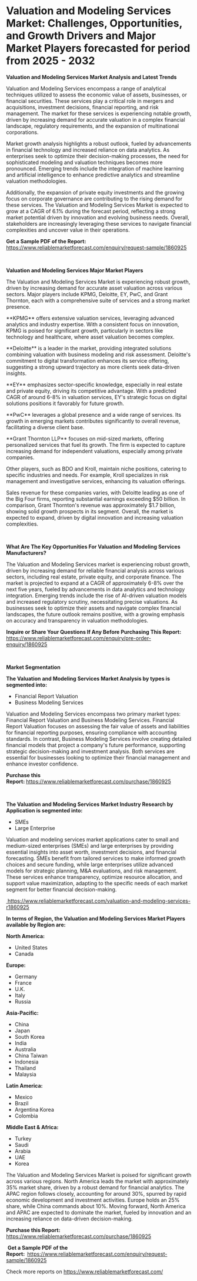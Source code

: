 <p><h1>Valuation and Modeling Services Market: Challenges, Opportunities, and Growth Drivers and Major Market Players forecasted for period from 2025 - 2032</h1></p><p><strong>Valuation and Modeling Services Market Analysis and Latest Trends</strong></p>
<p><p>Valuation and Modeling Services encompass a range of analytical techniques utilized to assess the economic value of assets, businesses, or financial securities. These services play a critical role in mergers and acquisitions, investment decisions, financial reporting, and risk management. The market for these services is experiencing notable growth, driven by increasing demand for accurate valuation in a complex financial landscape, regulatory requirements, and the expansion of multinational corporations.</p><p>Market growth analysis highlights a robust outlook, fueled by advancements in financial technology and increased reliance on data analytics. As enterprises seek to optimize their decision-making processes, the need for sophisticated modeling and valuation techniques becomes more pronounced. Emerging trends include the integration of machine learning and artificial intelligence to enhance predictive analytics and streamline valuation methodologies.</p><p>Additionally, the expansion of private equity investments and the growing focus on corporate governance are contributing to the rising demand for these services. The Valuation and Modeling Services Market is expected to grow at a CAGR of 6.1% during the forecast period, reflecting a strong market potential driven by innovation and evolving business needs. Overall, stakeholders are increasingly leveraging these services to navigate financial complexities and uncover value in their operations.</p></p>
<p><strong>Get a Sample PDF of the Report:&nbsp;</strong> <a href="https://www.reliablemarketforecast.com/enquiry/request-sample/1860925?utm_campaign=3275&utm_medium=2&utm_source=Github&utm_content=ia&utm_term=11032025&utm_id=valuation-and-modeling-services">https://www.reliablemarketforecast.com/enquiry/request-sample/1860925</a></p>
<p>&nbsp;</p>
<p><strong>Valuation and Modeling Services Major Market Players</strong></p>
<p><p>The Valuation and Modeling Services Market is experiencing robust growth, driven by increasing demand for accurate asset valuation across various sectors. Major players include KPMG, Deloitte, EY, PwC, and Grant Thornton, each with a comprehensive suite of services and a strong market presence.</p><p>**KPMG** offers extensive valuation services, leveraging advanced analytics and industry expertise. With a consistent focus on innovation, KPMG is poised for significant growth, particularly in sectors like technology and healthcare, where asset valuation becomes complex.</p><p>**Deloitte** is a leader in the market, providing integrated solutions combining valuation with business modeling and risk assessment. Deloitte's commitment to digital transformation enhances its service offering, suggesting a strong upward trajectory as more clients seek data-driven insights.</p><p>**EY** emphasizes sector-specific knowledge, especially in real estate and private equity, driving its competitive advantage. With a predicted CAGR of around 6-8% in valuation services, EY's strategic focus on digital solutions positions it favorably for future growth.</p><p>**PwC** leverages a global presence and a wide range of services. Its growth in emerging markets contributes significantly to overall revenue, facilitating a diverse client base.</p><p>**Grant Thornton LLP** focuses on mid-sized markets, offering personalized services that fuel its growth. The firm is expected to capture increasing demand for independent valuations, especially among private companies.</p><p>Other players, such as BDO and Kroll, maintain niche positions, catering to specific industries and needs. For example, Kroll specializes in risk management and investigative services, enhancing its valuation offerings.</p><p>Sales revenue for these companies varies, with Deloitte leading as one of the Big Four firms, reporting substantial earnings exceeding $50 billion. In comparison, Grant Thornton's revenue was approximately $1.7 billion, showing solid growth prospects in its segment. Overall, the market is expected to expand, driven by digital innovation and increasing valuation complexities.</p></p>
<p>&nbsp;</p>
<p><strong>What Are The Key Opportunities For Valuation and Modeling Services Manufacturers?</strong></p>
<p><p>The Valuation and Modeling Services market is experiencing robust growth, driven by increasing demand for reliable financial analysis across various sectors, including real estate, private equity, and corporate finance. The market is projected to expand at a CAGR of approximately 6-8% over the next five years, fueled by advancements in data analytics and technology integration. Emerging trends include the rise of AI-driven valuation models and increased regulatory scrutiny, necessitating precise valuations. As businesses seek to optimize their assets and navigate complex financial landscapes, the future outlook remains positive, with a growing emphasis on accuracy and transparency in valuation methodologies.</p></p>
<p><strong>Inquire or Share Your Questions If Any Before Purchasing This Report:</strong> <a href="https://www.reliablemarketforecast.com/enquiry/pre-order-enquiry/1860925?utm_campaign=3275&utm_medium=2&utm_source=Github&utm_content=ia&utm_term=11032025&utm_id=valuation-and-modeling-services">https://www.reliablemarketforecast.com/enquiry/pre-order-enquiry/1860925</a></p>
<p>&nbsp;</p>
<p><strong>Market Segmentation</strong></p>
<p><strong>The Valuation and Modeling Services Market Analysis by types is segmented into:</strong></p>
<p><ul><li>Financial Report Valuation</li><li>Business Modeling Services</li></ul></p>
<p><p>Valuation and Modeling Services encompass two primary market types: Financial Report Valuation and Business Modeling Services. Financial Report Valuation focuses on assessing the fair value of assets and liabilities for financial reporting purposes, ensuring compliance with accounting standards. In contrast, Business Modeling Services involve creating detailed financial models that project a company's future performance, supporting strategic decision-making and investment analysis. Both services are essential for businesses looking to optimize their financial management and enhance investor confidence.</p></p>
<p><strong>Purchase this Report:&nbsp;</strong><a href="https://www.reliablemarketforecast.com/purchase/1860925?utm_campaign=3275&utm_medium=2&utm_source=Github&utm_content=ia&utm_term=11032025&utm_id=valuation-and-modeling-services">https://www.reliablemarketforecast.com/purchase/1860925</a></p>
<p>&nbsp;</p>
<p><strong>The Valuation and Modeling Services Market Industry Research by Application is segmented into:</strong></p>
<p><ul><li>SMEs</li><li>Large Enterprise</li></ul></p>
<p><p>Valuation and modeling services market applications cater to small and medium-sized enterprises (SMEs) and large enterprises by providing essential insights into asset worth, investment decisions, and financial forecasting. SMEs benefit from tailored services to make informed growth choices and secure funding, while large enterprises utilize advanced models for strategic planning, M&A evaluations, and risk management. These services enhance transparency, optimize resource allocation, and support value maximization, adapting to the specific needs of each market segment for better financial decision-making.</p></p>
<p><a href="https://www.reliablemarketforecast.com/valuation-and-modeling-services-r1860925?utm_campaign=3275&utm_medium=2&utm_source=Github&utm_content=ia&utm_term=11032025&utm_id=valuation-and-modeling-services">&nbsp;https://www.reliablemarketforecast.com/valuation-and-modeling-services-r1860925</a></p>
<p><strong>In terms of Region, the Valuation and Modeling Services Market Players available by Region are:</strong></p>
<p>
    <p> <strong> North America: </strong>
        <ul>
            <li>United States</li>
            <li>Canada</li>
        </ul>
        </p> 
    <p> <strong> Europe: </strong>
        <ul>
            <li>Germany</li>
            <li>France</li>
            <li>U.K.</li>
            <li>Italy</li>
            <li>Russia</li>
        </ul>
        </p> 
    <p> <strong> Asia-Pacific: </strong>
        <ul>
            <li>China</li>
            <li>Japan</li>
            <li>South Korea</li>
            <li>India</li>
            <li>Australia</li>
            <li>China Taiwan</li>
            <li>Indonesia</li>
            <li>Thailand</li>
            <li>Malaysia</li>
        </ul>
        </p> 
    <p> <strong> Latin America: </strong>
        <ul>
            <li>Mexico</li>
            <li>Brazil</li>
            <li>Argentina Korea</li>
            <li>Colombia</li>
        </ul>
        </p> 
    <p> <strong> Middle East & Africa: </strong>
        <ul>
            <li>Turkey</li>
            <li>Saudi</li>
            <li>Arabia</li>
            <li>UAE</li>
            <li>Korea</li>
        </ul>
    </p>
    </p>
<p><p>The Valuation and Modeling Services Market is poised for significant growth across various regions. North America leads the market with approximately 35% market share, driven by a robust demand for financial analytics. The APAC region follows closely, accounting for around 30%, spurred by rapid economic development and investment activities. Europe holds an 25% share, while China commands about 10%. Moving forward, North America and APAC are expected to dominate the market, fueled by innovation and an increasing reliance on data-driven decision-making.</p></p>
<p><strong>Purchase this Report: </strong><a href="https://www.reliablemarketforecast.com/purchase/1860925?utm_campaign=3275&utm_medium=2&utm_source=Github&utm_content=ia&utm_term=11032025&utm_id=valuation-and-modeling-services">https://www.reliablemarketforecast.com/purchase/1860925</a></p>
<p>&nbsp;<strong>Get a Sample PDF of the Report:&nbsp;&nbsp;</strong><a href="https://www.reliablemarketforecast.com/enquiry/request-sample/1860925?utm_campaign=3275&utm_medium=2&utm_source=Github&utm_content=ia&utm_term=11032025&utm_id=valuation-and-modeling-services">https://www.reliablemarketforecast.com/enquiry/request-sample/1860925</a></p>
<p><strong></strong></p>
<p>Check more reports on <a href="https://www.reliablemarketforecast.com/?utm_campaign=3275&utm_medium=2&utm_source=Github&utm_content=ia&utm_term=11032025&utm_id=valuation-and-modeling-services">https://www.reliablemarketforecast.com/</a></p>